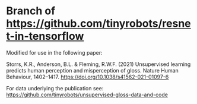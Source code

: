 # Branch of https://github.com/tinyrobots/resnet-in-tensorflow
Modified for use in the following paper:

Storrs, K.R., Anderson, B.L. & Fleming, R.W.F. (2021) Unsupervised learning predicts human perception and misperception of gloss. Nature Human Behaviour, 1402–1417. https://doi.org/10.1038/s41562-021-01097-6

For data underlying the publication see:
https://github.com/tinyrobots/unsupervised-gloss-data-and-code
